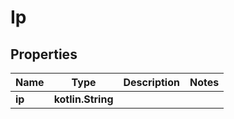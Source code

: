 
# Ip

## Properties
Name | Type | Description | Notes
------------ | ------------- | ------------- | -------------
**ip** | **kotlin.String** |  | 



